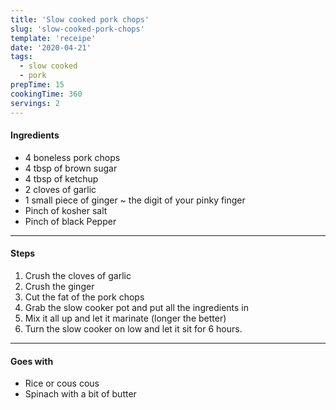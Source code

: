 ```yaml
---
title: 'Slow cooked pork chops'
slug: 'slow-cooked-pork-chops'
template: 'receipe'
date: '2020-04-21'
tags:
  - slow cooked
  - pork
prepTime: 15
cookingTime: 360
servings: 2
---
```


#### Ingredients

- 4 boneless pork chops
- 4 tbsp of brown sugar
- 4 tbsp of ketchup
- 2 cloves of garlic
- 1 small piece of ginger ~ the digit of your pinky finger
- Pinch of kosher salt
- Pinch of black Pepper

---

#### Steps

1. Crush the cloves of garlic
2. Crush the ginger
3. Cut the fat of the pork chops
4. Grab the slow cooker pot and put all the ingredients in
5. Mix it all up and let it marinate (longer the better)
6. Turn the slow cooker on low and let it sit for 6 hours.

---

#### Goes with

- Rice or cous cous
- Spinach with a bit of butter
